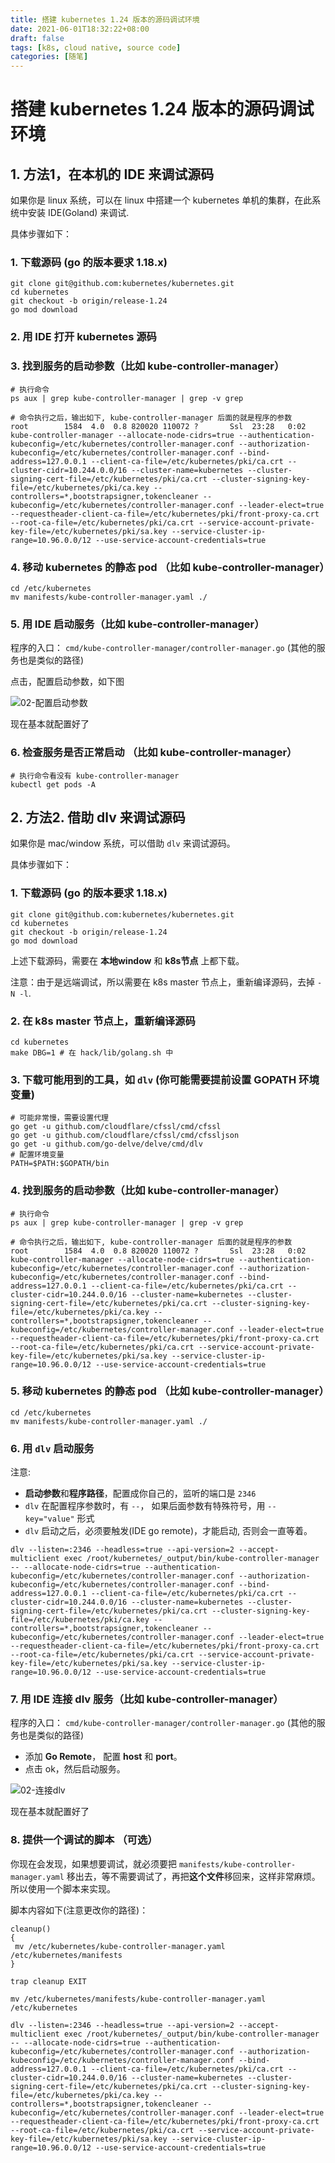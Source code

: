 ```yaml
---
title: 搭建 kubernetes 1.24 版本的源码调试环境
date: 2021-06-01T18:32:22+08:00
draft: false
tags: [k8s, cloud native, source code]
categories: [随笔]
---
```


# 搭建 kubernetes 1.24 版本的源码调试环境


## 1. 方法1，在本机的 IDE 来调试源码

如果你是 linux 系统，可以在 linux 中搭建一个 kubernetes 单机的集群，在此系统中安装 IDE(Goland) 来调试.

具体步骤如下：

### 1. 下载源码 (go 的版本要求 1.18.x)
```shell
git clone git@github.com:kubernetes/kubernetes.git
cd kubernetes
git checkout -b origin/release-1.24
go mod download 
```

### 2. 用 IDE 打开 kubernetes 源码

### 3. 找到服务的启动参数（比如 kube-controller-manager）
```shell
# 执行命令
ps aux | grep kube-controller-manager | grep -v grep

# 命令执行之后，输出如下, kube-controller-manager 后面的就是程序的参数
root        1584  4.0  0.8 820020 110072 ?       Ssl  23:28   0:02 kube-controller-manager --allocate-node-cidrs=true --authentication-kubeconfig=/etc/kubernetes/controller-manager.conf --authorization-kubeconfig=/etc/kubernetes/controller-manager.conf --bind-address=127.0.0.1 --client-ca-file=/etc/kubernetes/pki/ca.crt --cluster-cidr=10.244.0.0/16 --cluster-name=kubernetes --cluster-signing-cert-file=/etc/kubernetes/pki/ca.crt --cluster-signing-key-file=/etc/kubernetes/pki/ca.key --controllers=*,bootstrapsigner,tokencleaner --kubeconfig=/etc/kubernetes/controller-manager.conf --leader-elect=true --requestheader-client-ca-file=/etc/kubernetes/pki/front-proxy-ca.crt --root-ca-file=/etc/kubernetes/pki/ca.crt --service-account-private-key-file=/etc/kubernetes/pki/sa.key --service-cluster-ip-range=10.96.0.0/12 --use-service-account-credentials=true

```

### 4. 移动 kubernetes 的静态 pod （比如 kube-controller-manager）
```shell
cd /etc/kubernetes
mv manifests/kube-controller-manager.yaml ./
```

### 5. 用 IDE 启动服务（比如 kube-controller-manager）

程序的入口： `cmd/kube-controller-manager/controller-manager.go` (其他的服务也是类似的路径)

点击，配置启动参数，如下图

![02-配置启动参数](http://notes.ooooo-youwillsee.com/static/images/k8s-source-code-env-config-launch-parameter.png "配置启动参数")

现在基本就配置好了

### 6. 检查服务是否正常启动 （比如 kube-controller-manager）
```shell
# 执行命令看没有 kube-controller-manager
kubectl get pods -A
```

## 2. 方法2. 借助 dlv 来调试源码

如果你是 mac/window 系统，可以借助 `dlv` 来调试源码。

具体步骤如下：

### 1. 下载源码 (go 的版本要求 1.18.x) 
```shell
git clone git@github.com:kubernetes/kubernetes.git
cd kubernetes
git checkout -b origin/release-1.24
go mod download 
```
上述下载源码，需要在 **本地window** 和 **k8s节点** 上都下载。

注意：由于是远端调试，所以需要在 k8s master 节点上，重新编译源码，去掉 `-N -l`.

### 2. 在 k8s master 节点上，重新编译源码
```shell
cd kubernetes 
make DBG=1 # 在 hack/lib/golang.sh 中
```

### 3. 下载可能用到的工具，如 `dlv` (你可能需要提前设置 **GOPATH** 环境变量)
```shell
# 可能非常慢，需要设置代理
go get -u github.com/cloudflare/cfssl/cmd/cfssl
go get -u github.com/cloudflare/cfssl/cmd/cfssljson
go get -u github.com/go-delve/delve/cmd/dlv
# 配置环境变量
PATH=$PATH:$GOPATH/bin 
```

### 4. 找到服务的启动参数（比如 kube-controller-manager）
```shell
# 执行命令
ps aux | grep kube-controller-manager | grep -v grep

# 命令执行之后，输出如下, kube-controller-manager 后面的就是程序的参数
root        1584  4.0  0.8 820020 110072 ?       Ssl  23:28   0:02 kube-controller-manager --allocate-node-cidrs=true --authentication-kubeconfig=/etc/kubernetes/controller-manager.conf --authorization-kubeconfig=/etc/kubernetes/controller-manager.conf --bind-address=127.0.0.1 --client-ca-file=/etc/kubernetes/pki/ca.crt --cluster-cidr=10.244.0.0/16 --cluster-name=kubernetes --cluster-signing-cert-file=/etc/kubernetes/pki/ca.crt --cluster-signing-key-file=/etc/kubernetes/pki/ca.key --controllers=*,bootstrapsigner,tokencleaner --kubeconfig=/etc/kubernetes/controller-manager.conf --leader-elect=true --requestheader-client-ca-file=/etc/kubernetes/pki/front-proxy-ca.crt --root-ca-file=/etc/kubernetes/pki/ca.crt --service-account-private-key-file=/etc/kubernetes/pki/sa.key --service-cluster-ip-range=10.96.0.0/12 --use-service-account-credentials=true
```

### 5. 移动 kubernetes 的静态 pod （比如 kube-controller-manager）
```shell
cd /etc/kubernetes
mv manifests/kube-controller-manager.yaml ./
```

### 6. 用 `dlv` 启动服务

注意:
* **启动参数**和**程序路径**，配置成你自己的，监听的端口是 `2346`
* `dlv` 在配置程序参数时，有 `--`， 如果后面参数有特殊符号，用 `--key="value"` 形式
* `dlv` 启动之后，必须要触发(IDE go remote)，才能启动, 否则会一直等着。

```shell
dlv --listen=:2346 --headless=true --api-version=2 --accept-multiclient exec /root/kubernetes/_output/bin/kube-controller-manager -- --allocate-node-cidrs=true --authentication-kubeconfig=/etc/kubernetes/controller-manager.conf --authorization-kubeconfig=/etc/kubernetes/controller-manager.conf --bind-address=127.0.0.1 --client-ca-file=/etc/kubernetes/pki/ca.crt --cluster-cidr=10.244.0.0/16 --cluster-name=kubernetes --cluster-signing-cert-file=/etc/kubernetes/pki/ca.crt --cluster-signing-key-file=/etc/kubernetes/pki/ca.key --controllers=*,bootstrapsigner,tokencleaner --kubeconfig=/etc/kubernetes/controller-manager.conf --leader-elect=true --requestheader-client-ca-file=/etc/kubernetes/pki/front-proxy-ca.crt --root-ca-file=/etc/kubernetes/pki/ca.crt --service-account-private-key-file=/etc/kubernetes/pki/sa.key --service-cluster-ip-range=10.96.0.0/12 --use-service-account-credentials=true
```

### 7. 用 IDE 连接 dlv 服务（比如 kube-controller-manager）

程序的入口： `cmd/kube-controller-manager/controller-manager.go` (其他的服务也是类似的路径)


* 添加 **Go Remote**， 配置 **host** 和 **port**。
* 点击 ok，然后启动服务。

![02-连接dlv](http://notes.ooooo-youwillsee.com/static/images/k8s-source-code-env-connect-dlv.png "连接dlv")

现在基本就配置好了

### 8. 提供一个调试的脚本 （可选）

你现在会发现，如果想要调试，就必须要把 `manifests/kube-controller-manager.yaml` 移出去，等不需要调试了，再把**这个文件**移回来，这样非常麻烦。所以使用一个脚本来实现。

脚本内容如下(注意更改你的路径)：
```shell
cleanup()
{
 mv /etc/kubernetes/kube-controller-manager.yaml /etc/kubernetes/manifests
}

trap cleanup EXIT

mv /etc/kubernetes/manifests/kube-controller-manager.yaml /etc/kubernetes

dlv --listen=:2346 --headless=true --api-version=2 --accept-multiclient exec /root/kubernetes/_output/bin/kube-controller-manager -- --allocate-node-cidrs=true --authentication-kubeconfig=/etc/kubernetes/controller-manager.conf --authorization-kubeconfig=/etc/kubernetes/controller-manager.conf --bind-address=127.0.0.1 --client-ca-file=/etc/kubernetes/pki/ca.crt --cluster-cidr=10.244.0.0/16 --cluster-name=kubernetes --cluster-signing-cert-file=/etc/kubernetes/pki/ca.crt --cluster-signing-key-file=/etc/kubernetes/pki/ca.key --controllers=*,bootstrapsigner,tokencleaner --kubeconfig=/etc/kubernetes/controller-manager.conf --leader-elect=true --requestheader-client-ca-file=/etc/kubernetes/pki/front-proxy-ca.crt --root-ca-file=/etc/kubernetes/pki/ca.crt --service-account-private-key-file=/etc/kubernetes/pki/sa.key --service-cluster-ip-range=10.96.0.0/12 --use-service-account-credentials=true
```


